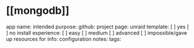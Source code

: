 # [[mongodb]]

app name:
intended purpose:
github:
project page:
unraid template: 
    [ ] yes 
    [ ] no
install experience: 
    [ ] easy 
    [ ] medium 
    [ ] advanced 
    [ ] impossible/gave up
resources for info:
configuration notes:
tags:







